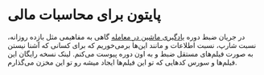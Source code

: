 # پایتون برای محاسبات مالی 

در جریان ضبط دوره [یادگیری ماشین در معامله](https://hamruyesh.com/product/machine-learning-trading-jansen-book/) گاهی به مفاهیمی مثل بازده روزانه، نسبت شارپ، نسبت اطلاعات و مانند این‌ها برمی‌خوریم که برای کسانی که آشنا نیستن به صورت فیلم‌های مستقل ضبط و به اون دوره پیوست می‌کنم. لینک نسخه رایگان این فیلم‌ها و سورس کدهایی که تو این فیلم‌ها ایجاد میشه رو تو این مخزن می‌گذارم. 

